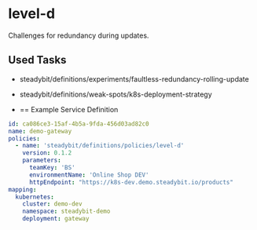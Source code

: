 # level-d

Challenges for redundancy during updates.

## Used Tasks

- steadybit/definitions/experiments/faultless-redundancy-rolling-update
- steadybit/definitions/weak-spots/k8s-deployment-strategy

- == Example Service Definition

````yaml
id: ca086ce3-15af-4b5a-9fda-456d03ad82c0
name: demo-gateway
policies:
  - name: 'steadybit/definitions/policies/level-d'
    version: 0.1.2
    parameters:
      teamKey: 'BS'
      environmentName: 'Online Shop DEV'
      httpEndpoint: "https://k8s-dev.demo.steadybit.io/products"
mapping:
  kubernetes:
    cluster: demo-dev
    namespace: steadybit-demo
    deployment: gateway
````